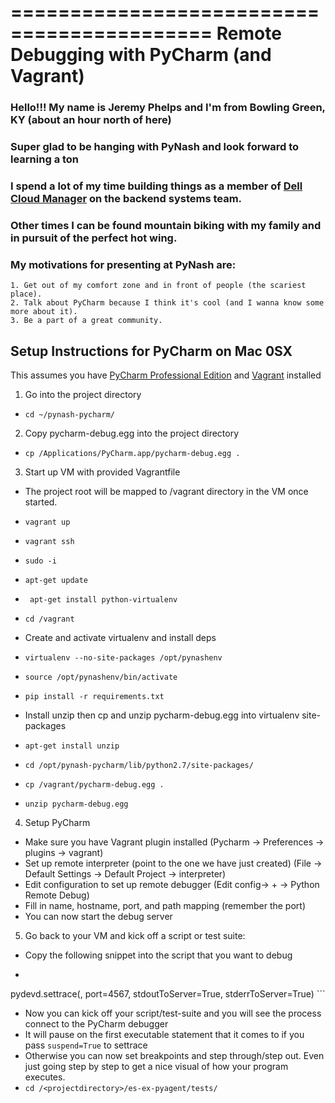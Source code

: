 ===========================================
Remote Debugging with PyCharm (and Vagrant)
===========================================
### Hello!!! My name is Jeremy Phelps and I'm from Bowling Green, KY (about an hour north of here)
### Super glad to be hanging with PyNash and look forward to learning a ton
### I spend a lot of my time building things as a member of [Dell Cloud Manager](http://software.dell.com/products/cloud-manager/) on the backend systems team. 
### Other times I can be found mountain biking with my family and in pursuit of the perfect hot wing.
### My motivations for presenting at PyNash are:
    1. Get out of my comfort zone and in front of people (the scariest place).
    2. Talk about PyCharm because I think it's cool (and I wanna know some more about it).
    3. Be a part of a great community.


## Setup Instructions for PyCharm on Mac 0SX

This assumes you have [PyCharm Professional Edition](http://www.jetbrains.com/pycharm/buy/) 
and [Vagrant](https://www.vagrantup.com/downloads.html) installed

1. Go into the project directory
  * ``` cd ~/pynash-pycharm/ ```

2. Copy pycharm-debug.egg into the project directory 
  * ``` cp /Applications/PyCharm.app/pycharm-debug.egg .  ```

3. Start up VM with provided Vagrantfile
  * The project root will be mapped to /vagrant directory in the VM once started. 
  *  ``` vagrant up ``` 
  *  ``` vagrant ssh ```
  *  ``` sudo -i ```
  *  ``` apt-get update ```
  *  ``` apt-get install python-virtualenv```
  *  ``` cd /vagrant ```

  * Create and activate virtualenv and install deps
  *  ``` virtualenv --no-site-packages /opt/pynashenv ```
  *  ``` source /opt/pynashenv/bin/activate ```
  *  ``` pip install -r requirements.txt ```

  * Install unzip then cp and unzip pycharm-debug.egg into virtualenv site-packages
  *  ``` apt-get install unzip ```
  *  ``` cd /opt/pynash-pycharm/lib/python2.7/site-packages/ ```
  *  ``` cp /vagrant/pycharm-debug.egg . ``` 
  *  ``` unzip pycharm-debug.egg ```

4. Setup PyCharm
  * Make sure you have Vagrant plugin installed (Pycharm -> Preferences -> plugins -> vagrant)
  * Set up remote interpreter (point to the one we have just created) (File -> Default Settings -> Default Project -> interpreter) 
  * Edit configuration to set up remote debugger (Edit config-> + -> Python Remote Debug)
  * Fill in name, hostname, port, and path mapping (remember the port)
  * You can now start the debug server

5. Go back to your VM and kick off a script or test suite:
  * Copy the following snippet into the script that you want to debug
  * ``` import pydevd
pydevd.settrace(<local ip of host machine>, port=4567, stdoutToServer=True, stderrToServer=True) ```
  * Now you can kick off your script/test-suite and you will see the process connect to the PyCharm debugger
  * It will pause on the first executable statement that it comes to if you pass ``` suspend=True ``` to settrace 
  * Otherwise you can now set breakpoints and step through/step out.  Even just going step by step to get a nice visual of how your program executes.
  * ``` cd /<projectdirectory>/es-ex-pyagent/tests/ ```

